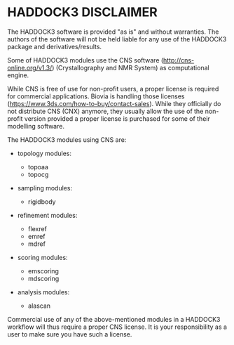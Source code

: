 # HADDOCK3 DISCLAIMER

The HADDOCK3 software is provided "as is" and without warranties.
The authors of the software will not be held liable for any use of the HADDOCK3 package and derivatives/results. 

Some of HADDOCK3 modules use the CNS software (<http://cns-online.org/v1.3/>) (Crystallography and NMR System) 
as computational engine.

While CNS is free of use for non-profit users, a proper license is required for commercial applications. 
Biovia is handling those licenses (<https://www.3ds.com/how-to-buy/contact-sales>). 
While they officially do not distribute CNS (CNX) anymore, they usually allow the use of the non-profit version 
provided a proper license is purchased for some of their modelling software.

The HADDOCK3 modules using CNS are:

- topology modules:
  - topoaa
  - topocg

- sampling modules:
  - rigidbody

- refinement modules:
  - flexref
  - emref
  - mdref
	
- scoring modules:
  - emscoring
  - mdscoring
	
- analysis modules:
  - alascan

Commercial use of any of the above-mentioned modules in a HADDOCK3 workflow will thus require a proper CNS license.
It is your responsibility as a user to make sure you have such a license.

